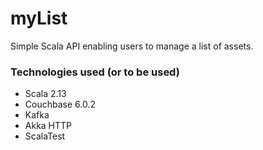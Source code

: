 # myList

Simple Scala API enabling users to manage a list of assets.

### Technologies used (or to be used)
* Scala 2.13
* Couchbase 6.0.2
* Kafka
* Akka HTTP
* ScalaTest
